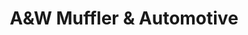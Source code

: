 ---
title: "A&W Muffler & Automotive"
url: /south-daytona/aundw-muffler-und-automotive/
shop: Autowerkstatt
---